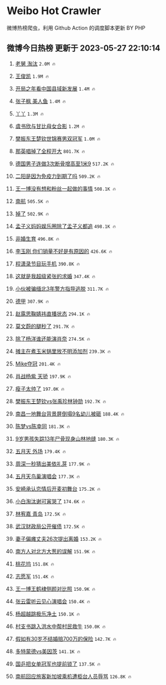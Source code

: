 # Weibo Hot Crawler 



微博热榜爬虫，利用 Github Action 的调度脚本更新 BY PHP 


## 微博今日热榜 更新于 2023-05-27 22:10:14 
1. [老舅 淘汰](https://s.weibo.com/weibo?q=%E8%80%81%E8%88%85%20%E6%B7%98%E6%B1%B0&t=31&band_rank=1&Refer=top) `2.0M 🔥` 

1. [王俊凯](https://s.weibo.com/weibo?q=%E7%8E%8B%E4%BF%8A%E5%87%AF&t=31&band_rank=2&Refer=top) `1.9M 🔥` 

1. [开局之年看中国县域新发展](https://s.weibo.com/weibo?q=%23%E5%BC%80%E5%B1%80%E4%B9%8B%E5%B9%B4%E7%9C%8B%E4%B8%AD%E5%9B%BD%E5%8E%BF%E5%9F%9F%E6%96%B0%E5%8F%91%E5%B1%95%23&t=31&band_rank=3&Refer=top) `1.4M 🔥` 

1. [张子枫 美人鱼](https://s.weibo.com/weibo?q=%E5%BC%A0%E5%AD%90%E6%9E%AB%20%E7%BE%8E%E4%BA%BA%E9%B1%BC&t=31&band_rank=4&Refer=top) `1.4M 🔥` 

1. [丫丫](https://s.weibo.com/weibo?q=%E4%B8%AB%E4%B8%AB&t=31&band_rank=5&Refer=top) `1.3M 🔥` 

1. [虞书欣与甘比母女合影](https://s.weibo.com/weibo?q=%23%E8%99%9E%E4%B9%A6%E6%AC%A3%E4%B8%8E%E7%94%98%E6%AF%94%E6%AF%8D%E5%A5%B3%E5%90%88%E5%BD%B1%23&t=31&band_rank=6&Refer=top) `1.2M 🔥` 

1. [樊振东王楚钦世锦赛男双冠军](https://s.weibo.com/weibo?q=%23%E6%A8%8A%E6%8C%AF%E4%B8%9C%E7%8E%8B%E6%A5%9A%E9%92%A6%E4%B8%96%E9%94%A6%E8%B5%9B%E7%94%B7%E5%8F%8C%E5%86%A0%E5%86%9B%23&t=31&band_rank=7&Refer=top) `1.0M 🔥` 

1. [那英唱掉了全程开大](https://s.weibo.com/weibo?q=%23%E9%82%A3%E8%8B%B1%E5%94%B1%E6%8E%89%E4%BA%86%E5%85%A8%E7%A8%8B%E5%BC%80%E5%A4%A7%23&t=31&band_rank=8&Refer=top) `801.7K 🔥` 

1. [德国男子连做3次断骨增高至1米9](https://s.weibo.com/weibo?q=%23%E5%BE%B7%E5%9B%BD%E7%94%B7%E5%AD%90%E8%BF%9E%E5%81%9A3%E6%AC%A1%E6%96%AD%E9%AA%A8%E5%A2%9E%E9%AB%98%E8%87%B31%E7%B1%B39%23&t=31&band_rank=9&Refer=top) `517.2K 🔥` 

1. [二阳是因为免疫力到期了吗](https://s.weibo.com/weibo?q=%23%E4%BA%8C%E9%98%B3%E6%98%AF%E5%9B%A0%E4%B8%BA%E5%85%8D%E7%96%AB%E5%8A%9B%E5%88%B0%E6%9C%9F%E4%BA%86%E5%90%97%23&t=31&band_rank=10&Refer=top) `509.2K 🔥` 

1. [王一博没有想和粉丝一起做的事情](https://s.weibo.com/weibo?q=%23%E7%8E%8B%E4%B8%80%E5%8D%9A%E6%B2%A1%E6%9C%89%E6%83%B3%E5%92%8C%E7%B2%89%E4%B8%9D%E4%B8%80%E8%B5%B7%E5%81%9A%E7%9A%84%E4%BA%8B%E6%83%85%23&t=31&band_rank=11&Refer=top) `508.1K 🔥` 

1. [南航](https://s.weibo.com/weibo?q=%E5%8D%97%E8%88%AA&t=31&band_rank=12&Refer=top) `505.5K 🔥` 

1. [掉了](https://s.weibo.com/weibo?q=%E6%8E%89%E4%BA%86&t=31&band_rank=13&Refer=top) `502.9K 🔥` 

1. [孟子义妈妈娱乐圈除了孟子义都追](https://s.weibo.com/weibo?q=%23%E5%AD%9F%E5%AD%90%E4%B9%89%E5%A6%88%E5%A6%88%E5%A8%B1%E4%B9%90%E5%9C%88%E9%99%A4%E4%BA%86%E5%AD%9F%E5%AD%90%E4%B9%89%E9%83%BD%E8%BF%BD%23&t=31&band_rank=14&Refer=top) `498.1K 🔥` 

1. [非婚生育](https://s.weibo.com/weibo?q=%E9%9D%9E%E5%A9%9A%E7%94%9F%E8%82%B2&t=31&band_rank=15&Refer=top) `496.8K 🔥` 

1. [李玉刚 你们销量不好是有原因的](https://s.weibo.com/weibo?q=%E6%9D%8E%E7%8E%89%E5%88%9A%20%E4%BD%A0%E4%BB%AC%E9%94%80%E9%87%8F%E4%B8%8D%E5%A5%BD%E6%98%AF%E6%9C%89%E5%8E%9F%E5%9B%A0%E7%9A%84&t=31&band_rank=16&Refer=top) `426.6K 🔥` 

1. [程潇录节目玩手机](https://s.weibo.com/weibo?q=%23%E7%A8%8B%E6%BD%87%E5%BD%95%E8%8A%82%E7%9B%AE%E7%8E%A9%E6%89%8B%E6%9C%BA%23&t=31&band_rank=17&Refer=top) `390.8K 🔥` 

1. [这就是我超级紧张的求婚](https://s.weibo.com/weibo?q=%E8%BF%99%E5%B0%B1%E6%98%AF%E6%88%91%E8%B6%85%E7%BA%A7%E7%B4%A7%E5%BC%A0%E7%9A%84%E6%B1%82%E5%A9%9A&t=31&band_rank=18&Refer=top) `347.4K 🔥` 

1. [小伙被骗缅北3年警方指导逃脱](https://s.weibo.com/weibo?q=%23%E5%B0%8F%E4%BC%99%E8%A2%AB%E9%AA%97%E7%BC%85%E5%8C%973%E5%B9%B4%E8%AD%A6%E6%96%B9%E6%8C%87%E5%AF%BC%E9%80%83%E8%84%B1%23&t=31&band_rank=19&Refer=top) `311.7K 🔥` 

1. [德甲](https://s.weibo.com/weibo?q=%E5%BE%B7%E7%94%B2&t=31&band_rank=20&Refer=top) `307.9K 🔥` 

1. [赵露思鞠婧祎直播状态](https://s.weibo.com/weibo?q=%23%E8%B5%B5%E9%9C%B2%E6%80%9D%E9%9E%A0%E5%A9%A7%E7%A5%8E%E7%9B%B4%E6%92%AD%E7%8A%B6%E6%80%81%23&t=31&band_rank=21&Refer=top) `294.1K 🔥` 

1. [莫文蔚的腿秒了](https://s.weibo.com/weibo?q=%23%E8%8E%AB%E6%96%87%E8%94%9A%E7%9A%84%E8%85%BF%E7%A7%92%E4%BA%86%23&t=31&band_rank=22&Refer=top) `291.7K 🔥` 

1. [除了杨洋谁还能演肖奈](https://s.weibo.com/weibo?q=%23%E9%99%A4%E4%BA%86%E6%9D%A8%E6%B4%8B%E8%B0%81%E8%BF%98%E8%83%BD%E6%BC%94%E8%82%96%E5%A5%88%23&t=31&band_rank=23&Refer=top) `274.5K 🔥` 

1. [摊主在煮玉米锅里放不明添加剂](https://s.weibo.com/weibo?q=%23%E6%91%8A%E4%B8%BB%E5%9C%A8%E7%85%AE%E7%8E%89%E7%B1%B3%E9%94%85%E9%87%8C%E6%94%BE%E4%B8%8D%E6%98%8E%E6%B7%BB%E5%8A%A0%E5%89%82%23&t=31&band_rank=24&Refer=top) `239.3K 🔥` 

1. [Mike夺冠](https://s.weibo.com/weibo?q=%23Mike%E5%A4%BA%E5%86%A0%23&t=31&band_rank=25&Refer=top) `201.4K 🔥` 

1. [肖战杨紫 天骄](https://s.weibo.com/weibo?q=%E8%82%96%E6%88%98%E6%9D%A8%E7%B4%AB%20%E5%A4%A9%E9%AA%84&t=31&band_rank=26&Refer=top) `197.9K 🔥` 

1. [瘦子太帅了](https://s.weibo.com/weibo?q=%E7%98%A6%E5%AD%90%E5%A4%AA%E5%B8%85%E4%BA%86&t=31&band_rank=27&Refer=top) `197.0K 🔥` 

1. [樊振东王楚钦vs张禹珍林钟勋](https://s.weibo.com/weibo?q=%23%E6%A8%8A%E6%8C%AF%E4%B8%9C%E7%8E%8B%E6%A5%9A%E9%92%A6vs%E5%BC%A0%E7%A6%B9%E7%8F%8D%E6%9E%97%E9%92%9F%E5%8B%8B%23&t=31&band_rank=28&Refer=top) `192.7K 🔥` 

1. [南昌一地舞台背景屏倒塌9名幼儿被砸](https://s.weibo.com/weibo?q=%23%E5%8D%97%E6%98%8C%E4%B8%80%E5%9C%B0%E8%88%9E%E5%8F%B0%E8%83%8C%E6%99%AF%E5%B1%8F%E5%80%92%E5%A1%8C9%E5%90%8D%E5%B9%BC%E5%84%BF%E8%A2%AB%E7%A0%B8%23&t=31&band_rank=29&Refer=top) `188.4K 🔥` 

1. [陈梦vs陈幸同](https://s.weibo.com/weibo?q=%23%E9%99%88%E6%A2%A6vs%E9%99%88%E5%B9%B8%E5%90%8C%23&t=31&band_rank=30&Refer=top) `181.3K 🔥` 

1. [9岁男孩失踪13年尸骨现身山林地缝](https://s.weibo.com/weibo?q=%239%E5%B2%81%E7%94%B7%E5%AD%A9%E5%A4%B1%E8%B8%AA13%E5%B9%B4%E5%B0%B8%E9%AA%A8%E7%8E%B0%E8%BA%AB%E5%B1%B1%E6%9E%97%E5%9C%B0%E7%BC%9D%23&t=31&band_rank=31&Refer=top) `180.3K 🔥` 

1. [五月天 外场](https://s.weibo.com/weibo?q=%E4%BA%94%E6%9C%88%E5%A4%A9%20%E5%A4%96%E5%9C%BA&t=31&band_rank=32&Refer=top) `179.4K 🔥` 

1. [周深一秒猜出美依礼芽](https://s.weibo.com/weibo?q=%23%E5%91%A8%E6%B7%B1%E4%B8%80%E7%A7%92%E7%8C%9C%E5%87%BA%E7%BE%8E%E4%BE%9D%E7%A4%BC%E8%8A%BD%23&t=31&band_rank=33&Refer=top) `177.9K 🔥` 

1. [五月天鸟巢演唱会](https://s.weibo.com/weibo?q=%E4%BA%94%E6%9C%88%E5%A4%A9%E9%B8%9F%E5%B7%A2%E6%BC%94%E5%94%B1%E4%BC%9A&t=31&band_rank=34&Refer=top) `177.3K 🔥` 

1. [安崎承认恋情后开麦初舞台](https://s.weibo.com/weibo?q=%23%E5%AE%89%E5%B4%8E%E6%89%BF%E8%AE%A4%E6%81%8B%E6%83%85%E5%90%8E%E5%BC%80%E9%BA%A6%E5%88%9D%E8%88%9E%E5%8F%B0%23&t=31&band_rank=35&Refer=top) `175.2K 🔥` 

1. [小白淘汰谢可寅哭了](https://s.weibo.com/weibo?q=%23%E5%B0%8F%E7%99%BD%E6%B7%98%E6%B1%B0%E8%B0%A2%E5%8F%AF%E5%AF%85%E5%93%AD%E4%BA%86%23&t=31&band_rank=36&Refer=top) `174.6K 🔥` 

1. [林宥嘉 青岛](https://s.weibo.com/weibo?q=%E6%9E%97%E5%AE%A5%E5%98%89%20%E9%9D%92%E5%B2%9B&t=31&band_rank=37&Refer=top) `172.5K 🔥` 

1. [武汉财政局公开催债](https://s.weibo.com/weibo?q=%23%E6%AD%A6%E6%B1%89%E8%B4%A2%E6%94%BF%E5%B1%80%E5%85%AC%E5%BC%80%E5%82%AC%E5%80%BA%23&t=31&band_rank=38&Refer=top) `172.5K 🔥` 

1. [妻子偏瘫丈夫26次提出离婚](https://s.weibo.com/weibo?q=%23%E5%A6%BB%E5%AD%90%E5%81%8F%E7%98%AB%E4%B8%88%E5%A4%AB26%E6%AC%A1%E6%8F%90%E5%87%BA%E7%A6%BB%E5%A9%9A%23&t=31&band_rank=39&Refer=top) `153.2K 🔥` 

1. [南方人对北方大葱的误解](https://s.weibo.com/weibo?q=%23%E5%8D%97%E6%96%B9%E4%BA%BA%E5%AF%B9%E5%8C%97%E6%96%B9%E5%A4%A7%E8%91%B1%E7%9A%84%E8%AF%AF%E8%A7%A3%23&t=31&band_rank=40&Refer=top) `151.9K 🔥` 

1. [桃花坞](https://s.weibo.com/weibo?q=%E6%A1%83%E8%8A%B1%E5%9D%9E&t=31&band_rank=41&Refer=top) `151.8K 🔥` 

1. [志愿军](https://s.weibo.com/weibo?q=%E5%BF%97%E6%84%BF%E5%86%9B&t=31&band_rank=42&Refer=top) `151.4K 🔥` 

1. [王一博王鹤棣侧颜对比照](https://s.weibo.com/weibo?q=%23%E7%8E%8B%E4%B8%80%E5%8D%9A%E7%8E%8B%E9%B9%A4%E6%A3%A3%E4%BE%A7%E9%A2%9C%E5%AF%B9%E6%AF%94%E7%85%A7%23&t=31&band_rank=43&Refer=top) `150.9K 🔥` 

1. [张云雷听云见心演唱会](https://s.weibo.com/weibo?q=%23%E5%BC%A0%E4%BA%91%E9%9B%B7%E5%90%AC%E4%BA%91%E8%A7%81%E5%BF%83%E6%BC%94%E5%94%B1%E4%BC%9A%23&t=31&band_rank=44&Refer=top) `150.4K 🔥` 

1. [杨超越跳极乐净土](https://s.weibo.com/weibo?q=%23%E6%9D%A8%E8%B6%85%E8%B6%8A%E8%B7%B3%E6%9E%81%E4%B9%90%E5%87%80%E5%9C%9F%23&t=31&band_rank=45&Refer=top) `150.1K 🔥` 

1. [村支书跳入洪水中帮村民救牛](https://s.weibo.com/weibo?q=%23%E6%9D%91%E6%94%AF%E4%B9%A6%E8%B7%B3%E5%85%A5%E6%B4%AA%E6%B0%B4%E4%B8%AD%E5%B8%AE%E6%9D%91%E6%B0%91%E6%95%91%E7%89%9B%23&t=31&band_rank=46&Refer=top) `150.0K 🔥` 

1. [假如有30岁不结婚赔700万的保险](https://s.weibo.com/weibo?q=%23%E5%81%87%E5%A6%82%E6%9C%8930%E5%B2%81%E4%B8%8D%E7%BB%93%E5%A9%9A%E8%B5%94700%E4%B8%87%E7%9A%84%E4%BF%9D%E9%99%A9%23&t=31&band_rank=47&Refer=top) `142.7K 🔥` 

1. [多特蒙德vs美因茨](https://s.weibo.com/weibo?q=%23%E5%A4%9A%E7%89%B9%E8%92%99%E5%BE%B7vs%E7%BE%8E%E5%9B%A0%E8%8C%A8%23&t=31&band_rank=48&Refer=top) `141.1K 🔥` 

1. [国乒把女单冠军也提前锁了](https://s.weibo.com/weibo?q=%23%E5%9B%BD%E4%B9%92%E6%8A%8A%E5%A5%B3%E5%8D%95%E5%86%A0%E5%86%9B%E4%B9%9F%E6%8F%90%E5%89%8D%E9%94%81%E4%BA%86%23&t=31&band_rank=49&Refer=top) `137.5K 🔥` 

1. [南航回应旅客新加坡乘机遭柜台人员辱骂](https://s.weibo.com/weibo?q=%23%E5%8D%97%E8%88%AA%E5%9B%9E%E5%BA%94%E6%97%85%E5%AE%A2%E6%96%B0%E5%8A%A0%E5%9D%A1%E4%B9%98%E6%9C%BA%E9%81%AD%E6%9F%9C%E5%8F%B0%E4%BA%BA%E5%91%98%E8%BE%B1%E9%AA%82%23&t=31&band_rank=50&Refer=top) `126.8K 🔥` 

